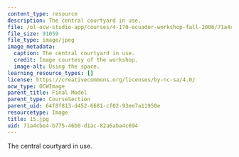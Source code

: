 ```yaml
---
content_type: resource
description: The central courtyard in use.
file: /ol-ocw-studio-app/courses/4-170-ecuador-workshop-fall-2006/71a4cbe4b77546b0d1ac82a6aba4c694_15.jpg
file_size: 91059
file_type: image/jpeg
image_metadata:
  caption: The central courtyard in use.
  credit: Image courtesy of the workshop.
  image-alt: Using the space.
learning_resource_types: []
license: https://creativecommons.org/licenses/by-nc-sa/4.0/
ocw_type: OCWImage
parent_title: Final Model
parent_type: CourseSection
parent_uid: 64f8f813-d452-6681-cf02-93ee7a11950e
resourcetype: Image
title: 15.jpg
uid: 71a4cbe4-b775-46b0-d1ac-82a6aba4c694
---
```

The central courtyard in use.